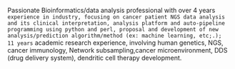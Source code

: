 Passionate Bioinformatics/data analysis professional with over 4 years` experience in industry, focusing on cancer patient NGS data analysis and its clinical interpretation, analysis platform and auto-pipeline programming using python and perl, proposal and development of new analysis/prediction algorithm/method (ex: machine learning, etc;.); 
11 years` academic research experience, involving human genetics, NGS, cancer immunology, Network subsampling,cancer microenvironment, DDS (drug delivery system), dendritic cell therapy development. 
